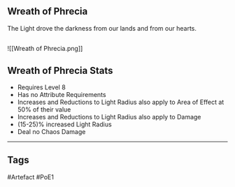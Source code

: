 ## Wreath of Phrecia
The Light drove the darkness from our lands and from our hearts.
##
![[Wreath of Phrecia.png]]
## Wreath of Phrecia Stats
- Requires Level 8
- Has no Attribute Requirements
- Increases and Reductions to Light Radius also apply to Area of Effect at 50% of their value
- Increases and Reductions to Light Radius also apply to Damage
- (15-25)% increased Light Radius
- Deal no Chaos Damage


---
## Tags
#Artefact
#PoE1